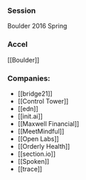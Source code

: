 
### Session
Boulder 2016 Spring

### Accel
[[Boulder]]

### Companies:
- [[bridge21]]
- [[Control Tower]]
- [[edn]]
- [[init.ai]]
- [[Maxwell Financial]]
- [[MeetMindful]]
- [[Open Labs]]
- [[Orderly Health]]
- [[section.io]]
- [[Spoken]]
- [[trace]]


